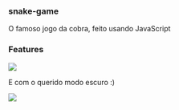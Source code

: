 ### snake-game
O famoso jogo da cobra, feito usando JavaScript

### Features

![](https://i.imgur.com/yIpuLVO.gif)

E com o querido modo escuro :)

![](https://i.imgur.com/89cTDiu.gif)
